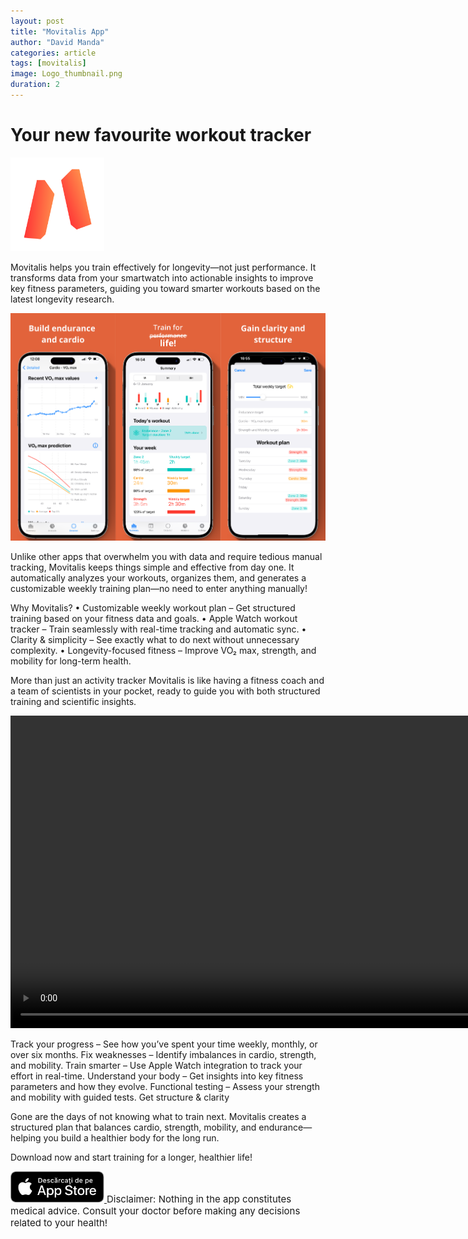 ```yaml
---
layout: post
title: "Movitalis App"
author: "David Manda"
categories: article
tags: [movitalis]
image: Logo_thumbnail.png
duration: 2
---
```


# Your new favourite workout tracker

<img src="/assets/img/LogoMovitalis.png" alt="drawing" height="150"/>

Movitalis helps you train effectively for longevity—not just performance. It transforms data from your smartwatch into actionable insights to improve key fitness parameters, guiding you toward smarter workouts based on the latest longevity research.

<img src="/assets/img/Preview.png" alt="drawing">

Unlike other apps that overwhelm you with data and require tedious manual tracking, Movitalis keeps things simple and effective from day one. It automatically analyzes your workouts, organizes them, and generates a customizable weekly training plan—no need to enter anything manually!

Why Movitalis?
• Customizable weekly workout plan – Get structured training based on your fitness data and goals.
• Apple Watch workout tracker – Train seamlessly with real-time tracking and automatic sync.
• Clarity & simplicity – See exactly what to do next without unnecessary complexity.
• Longevity-focused fitness – Improve VO₂ max, strength, and mobility for long-term health.

More than just an activity tracker
Movitalis is like having a fitness coach and a team of scientists in your pocket, ready to guide you with both structured training and scientific insights.

<video height="500" autoplay muted loop>
  <source src="/assets/img/Quiz_preview.mov" type="video/mov">
Your browser does not support the video tag.
</video>

Track your progress – See how you’ve spent your time weekly, monthly, or over six months.
Fix weaknesses – Identify imbalances in cardio, strength, and mobility.
Train smarter – Use Apple Watch integration to track your effort in real-time.
Understand your body – Get insights into key fitness parameters and how they evolve.
Functional testing – Assess your strength and mobility with guided tests.
Get structure & clarity

Gone are the days of not knowing what to train next. Movitalis creates a structured plan that balances cardio, strength, mobility, and endurance—helping you build a healthier body for the long run.

Download now and start training for a longer, healthier life!

<a href="https://apps.apple.com/ro/app/movitalis-fitness-tracking/id6470913447" target="_blank">
    <img src="/assets/img/Download_on_the_App_Store_Badge_RO_RGB_blk_100317.svg" height="50" alt="Download on the App Store">
</a>

<span style="font-size: 15px">
Disclaimer:
Nothing in the app constitutes medical advice. Consult your doctor before making any decisions related to your health!
